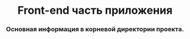 <h1 align="center">Front-end часть приложения</h1>

<h3 align="center">Основная информация в корневой директории проекта.</h3>

